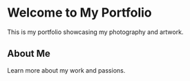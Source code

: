 # Welcome to My Portfolio

This is my portfolio showcasing my photography and artwork.

## About Me

Learn more about my work and passions.
